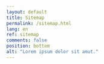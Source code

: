 ```yaml
---
layout: default
title: Sitemap
permalink: /sitemap.html
lang: en
ref: sitemap
comments: false
position: bottom
alt: "Lorem ipsum dolor sit amut."
---
```

